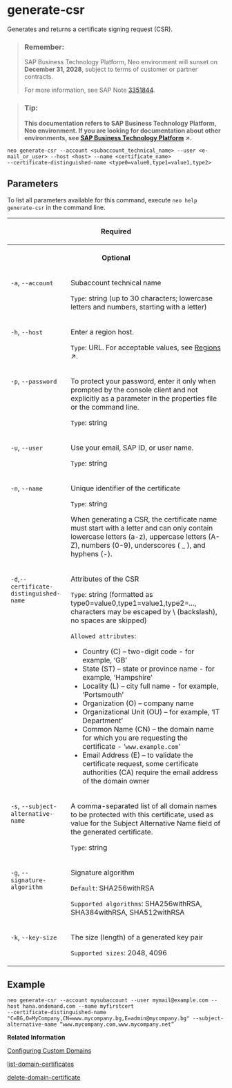 <!-- loiof02258d98b0246cc84a9dfdfe3642b83 -->

# generate-csr

Generates and returns a certificate signing request \(CSR\).



> ### Remember:  
> SAP Business Technology Platform, Neo environment will sunset on **December 31, 2028**, subject to terms of customer or partner contracts.
> 
> For more information, see SAP Note [3351844](https://me.sap.com/notes/3351844).

> ### Tip:  
> **This documentation refers to SAP Business Technology Platform, Neo environment. If you are looking for documentation about other environments, see [SAP Business Technology Platform](https://help.sap.com/viewer/65de2977205c403bbc107264b8eccf4b/Cloud/en-US/6a2c1ab5a31b4ed9a2ce17a5329e1dd8.html "SAP Business Technology Platform (SAP BTP) is an integrated offering comprised of four technology portfolios: database and data management, application development and integration, analytics, and intelligent technologies. The platform offers users the ability to turn data into business value, compose end-to-end business processes, and build and extend SAP applications quickly.") :arrow_upper_right:.**



```
neo generate-csr --account <subaccount_technical_name> --user <e-mail_or_user> --host <host> --name <certificate_name> 
--certificate-distinguished-name <type0=value0,type1=value1,type2>
```



## Parameters



To list all parameters available for this command, execute `neo help generate-csr` in the command line.


<table>
<tr>
<th valign="top" colspan="2">

Required

</th>
</tr>
<tr>
<th valign="top" colspan="2">

Optional

</th>
</tr>
<tr>
<td valign="top">

`-a`, `--account`

</td>
<td valign="top">

Subaccount technical name

`Type`: string \(up to 30 characters; lowercase letters and numbers, starting with a letter\)

</td>
</tr>
<tr>
<td valign="top">

`-h`, `--host`

</td>
<td valign="top">

Enter a region host.

`Type`: URL. For acceptable values, see [Regions](https://help.sap.com/viewer/65de2977205c403bbc107264b8eccf4b/Cloud/en-US/350356d1dc314d3199dca15bd2ab9b0e.html "You can deploy applications in different regions. Each region represents a geographical location (for example, Europe, US East) where applications, data, or services are hosted.") :arrow_upper_right:.

</td>
</tr>
<tr>
<td valign="top">

`-p`, `--password`

</td>
<td valign="top">

To protect your password, enter it only when prompted by the console client and not explicitly as a parameter in the properties file or the command line.

`Type`: string

</td>
</tr>
<tr>
<td valign="top">

`-u`, `--user`

</td>
<td valign="top">

Use your email, SAP ID, or user name.

`Type`: string

</td>
</tr>
<tr>
<td valign="top">

`-n`, `--name`

</td>
<td valign="top">

Unique identifier of the certificate

`Type`: string

When generating a CSR, the certificate name must start with a letter and can only contain lowercase letters \(a-z\), uppercase letters \(A-Z\), numbers \(0-9\), underscores \( \_ \), and hyphens \(-\).

</td>
</tr>
<tr>
<td valign="top">

`-d`,`--certificate-distinguished-name`

</td>
<td valign="top">

Attributes of the CSR

`Type`: string \(formatted as type0=value0,type1=value1,type2=..., characters may be escaped by \\ \(backslash\), no spaces are skipped\)

`Allowed attributes`:

-   Country \(C\) – two-digit code - for example, ‘GB’
-   State \(ST\) – state or province name - for example, ‘Hampshire’
-   Locality \(L\) – city full name - for example, ‘Portsmouth’
-   Organization \(O\) – company name
-   Organizational Unit \(OU\) – for example, ‘IT Department’
-   Common Name \(CN\) – the domain name for which you are requesting the certificate - ‘`www.example.com`’
-   Email Address \(E\) – to validate the certificate request, some certificate authorities \(CA\) require the email address of the domain owner



</td>
</tr>
<tr>
<td valign="top">

`-s`, `--subject-alternative-name`

</td>
<td valign="top">

A comma-separated list of all domain names to be protected with this certificate, used as value for the Subject Alternative Name field of the generated certificate.

`Type`: string

</td>
</tr>
<tr>
<td valign="top">

`-g`, `--signature-algorithm` 

</td>
<td valign="top">

Signature algorithm

`Default`: SHA256withRSA

`Supported algorithms`: SHA256withRSA, SHA384withRSA, SHA512withRSA

</td>
</tr>
<tr>
<td valign="top">

`-k`, `--key-size` 

</td>
<td valign="top">

The size \(length\) of a generated key pair

`Supported sizes`: 2048, 4096

</td>
</tr>
</table>



## Example

```
neo generate-csr --account mysubaccount --user mymail@example.com --host hana.ondemand.com --name myfirstcert 
--certificate-distinguished-name "C=BG,O=MyCompany,CN=www.mycompany.bg,E=admin@mycompany.bg" --subject-alternative-name “www.mycompany.com,www.mycompany.net”
```

**Related Information**  


[Configuring Custom Domains](configuring-custom-domains-77cf0e6.md#loio77cf0e6cd32e496c9cc8eeac4bedde94 "To make sure that your domain is trusted and all application data is protected, you need to first set up secure SSL communication. The next step will then be to make your application accessible via the custom domain and route traffic to it.")

[list-domain-certificates](list-domain-certificates-dfb8438.md "Use this command to list certificates available for a custom domain.")

[delete-domain-certificate](delete-domain-certificate-c3076cc.md "Deletes a certificate.")

